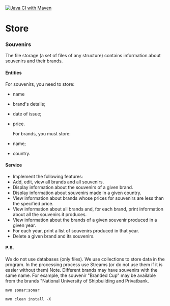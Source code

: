 [![Java CI with Maven](https://github.com/Lokankara/Storage/actions/workflows/maven.yml/badge.svg?branch=master)](https://github.com/Lokankara/Storage/actions/workflows/maven.yml)

# Store

### Souvenirs

The file storage (a set of files of any structure) contains
information about souvenirs and their brands.

#### Entities
For souvenirs, you need to store:
- name
- brand's details;
- date of issue;
- price.

  For brands, you must store:
- name;
- country.

#### Service
- Implement the following features:
- Add, edit, view all brands and all souvenirs.
- Display information about the souvenirs of a given brand.
- Display information about souvenirs made in a given country.
- View information about brands whose prices for souvenirs are less than the specified price.
- View information about all brands and, for each brand, print information
  about all the souvenirs it produces.
- View information about the brands of a given souvenir produced in a given year.
- For each year, print a list of souvenirs produced in that year.
- Delete a given brand and its souvenirs.

#### P.S. 
  We do not use databases (only files).
  We use collections to store data in the program. In the processing process
  use Streams (or do not use them if it is easier without them)
  Note. Different brands may have souvenirs with the same name. For example,
  the souvenir "Branded Cup" may be available from the brands "National University of
  Shipbuilding and Privatbank.

`mvn sonar:sonar`

`mvn clean install -X`
